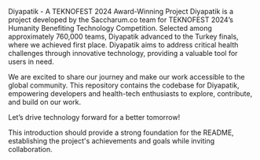 Diyapatik - A TEKNOFEST 2024 Award-Winning Project
Diyapatik is a project developed by the Saccharum.co team for TEKNOFEST 2024’s Humanity Benefiting Technology Competition. Selected among approximately 760,000 teams, Diyapatik advanced to the Turkey finals, where we achieved first place. Diyapatik aims to address critical health challenges through innovative technology, providing a valuable tool for users in need.

We are excited to share our journey and make our work accessible to the global community. This repository contains the codebase for Diyapatik, empowering developers and health-tech enthusiasts to explore, contribute, and build on our work.

Let’s drive technology forward for a better tomorrow!

This introduction should provide a strong foundation for the README, establishing the project's achievements and goals while inviting collaboration.
